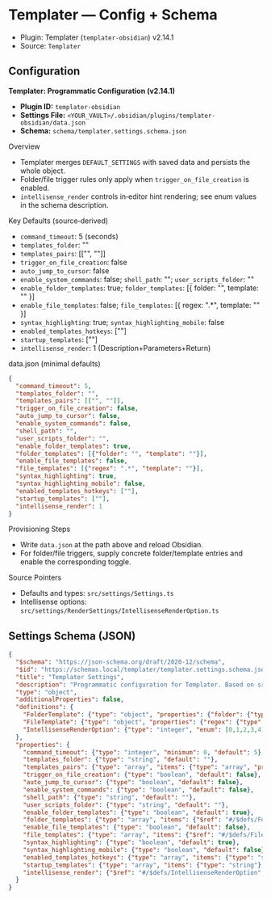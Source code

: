 # Templater — Config + Schema

- Plugin: Templater (`templater-obsidian`) v2.14.1
- Source: `Templater`

## Configuration

**Templater: Programmatic Configuration (v2.14.1)**

- **Plugin ID:** `templater-obsidian`
- **Settings File:** `<YOUR_VAULT>/.obsidian/plugins/templater-obsidian/data.json`
- **Schema:** `schema/templater.settings.schema.json`

Overview
- Templater merges `DEFAULT_SETTINGS` with saved data and persists the whole object.
- Folder/file trigger rules only apply when `trigger_on_file_creation` is enabled.
- `intellisense_render` controls in‑editor hint rendering; see enum values in the schema description.

Key Defaults (source‑derived)
- `command_timeout`: 5 (seconds)
- `templates_folder`: ""
- `templates_pairs`: [["", ""]]
- `trigger_on_file_creation`: false
- `auto_jump_to_cursor`: false
- `enable_system_commands`: false; `shell_path`: ""; `user_scripts_folder`: ""
- `enable_folder_templates`: true; `folder_templates`: [{ folder: "", template: "" }]
- `enable_file_templates`: false; `file_templates`: [{ regex: ".*", template: "" }]
- `syntax_highlighting`: true; `syntax_highlighting_mobile`: false
- `enabled_templates_hotkeys`: [""]
- `startup_templates`: [""]
- `intellisense_render`: 1 (Description+Parameters+Return)

data.json (minimal defaults)
```json
{
  "command_timeout": 5,
  "templates_folder": "",
  "templates_pairs": [["", ""]],
  "trigger_on_file_creation": false,
  "auto_jump_to_cursor": false,
  "enable_system_commands": false,
  "shell_path": "",
  "user_scripts_folder": "",
  "enable_folder_templates": true,
  "folder_templates": [{"folder": "", "template": ""}],
  "enable_file_templates": false,
  "file_templates": [{"regex": ".*", "template": ""}],
  "syntax_highlighting": true,
  "syntax_highlighting_mobile": false,
  "enabled_templates_hotkeys": [""],
  "startup_templates": [""],
  "intellisense_render": 1
}
```

Provisioning Steps
- Write `data.json` at the path above and reload Obsidian.
- For folder/file triggers, supply concrete folder/template entries and enable the corresponding toggle.

Source Pointers
- Defaults and types: `src/settings/Settings.ts`
- Intellisense options: `src/settings/RenderSettings/IntellisenseRenderOption.ts`

## Settings Schema (JSON)

```json
{
  "$schema": "https://json-schema.org/draft/2020-12/schema",
  "$id": "https://schemas.local/templater/templater.settings.schema.json",
  "title": "Templater Settings",
  "description": "Programmatic configuration for Templater. Based on src/settings/Settings.ts.",
  "type": "object",
  "additionalProperties": false,
  "definitions": {
    "FolderTemplate": {"type": "object", "properties": {"folder": {"type": "string"}, "template": {"type": "string"}}, "required": ["folder", "template"], "additionalProperties": false},
    "FileTemplate": {"type": "object", "properties": {"regex": {"type": "string"}, "template": {"type": "string"}}, "required": ["regex", "template"], "additionalProperties": false},
    "IntellisenseRenderOption": {"type": "integer", "enum": [0,1,2,3,4], "description": "0=Off, 1=Description+Params+Return, 2=Description+Param list, 3=Description+Return, 4=Description only"}
  },
  "properties": {
    "command_timeout": {"type": "integer", "minimum": 0, "default": 5},
    "templates_folder": {"type": "string", "default": ""},
    "templates_pairs": {"type": "array", "items": {"type": "array", "prefixItems": [{"type": "string"}, {"type": "string"}], "minItems": 2, "maxItems": 2}, "default": [["",""]]},
    "trigger_on_file_creation": {"type": "boolean", "default": false},
    "auto_jump_to_cursor": {"type": "boolean", "default": false},
    "enable_system_commands": {"type": "boolean", "default": false},
    "shell_path": {"type": "string", "default": ""},
    "user_scripts_folder": {"type": "string", "default": ""},
    "enable_folder_templates": {"type": "boolean", "default": true},
    "folder_templates": {"type": "array", "items": {"$ref": "#/$defs/FolderTemplate"}, "default": [{"folder": "", "template": ""}]},
    "enable_file_templates": {"type": "boolean", "default": false},
    "file_templates": {"type": "array", "items": {"$ref": "#/$defs/FileTemplate"}, "default": [{"regex": ".*", "template": ""}]},
    "syntax_highlighting": {"type": "boolean", "default": true},
    "syntax_highlighting_mobile": {"type": "boolean", "default": false},
    "enabled_templates_hotkeys": {"type": "array", "items": {"type": "string"}, "default": [""]},
    "startup_templates": {"type": "array", "items": {"type": "string"}, "default": [""]},
    "intellisense_render": {"$ref": "#/$defs/IntellisenseRenderOption", "default": 1}
  }
}
```

